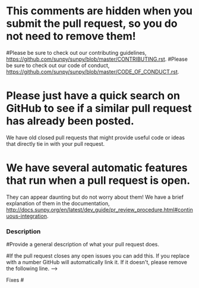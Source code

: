 # This comments are hidden when you submit the pull request, so you do not need to remove them!
#Please be sure to check out our contributing guidelines, https://github.com/sunpy/sunpy/blob/master/CONTRIBUTING.rst.
#Please be sure to check out our code of conduct, https://github.com/sunpy/sunpy/blob/master/CODE_OF_CONDUCT.rst.

# Please just have a quick search on GitHub to see if a similar pull request has already been posted.
We have old closed pull requests that might provide useful code or ideas that directly tie in with your pull request.

# We have several automatic features that run when a pull request is open.
They can appear daunting but do not worry about them!
We have a brief explanation of them in the documentation, http://docs.sunpy.org/en/latest/dev_guide/pr_review_procedure.html#continuous-integration.

### Description
#Provide a general description of what your pull request does.

#If the pull request closes any open issues you can add this.
If you replace <Issue Number> with a number GitHub will automatically link it.
If it doesn't, please remove the following line. -->

Fixes #<Issue Number>
